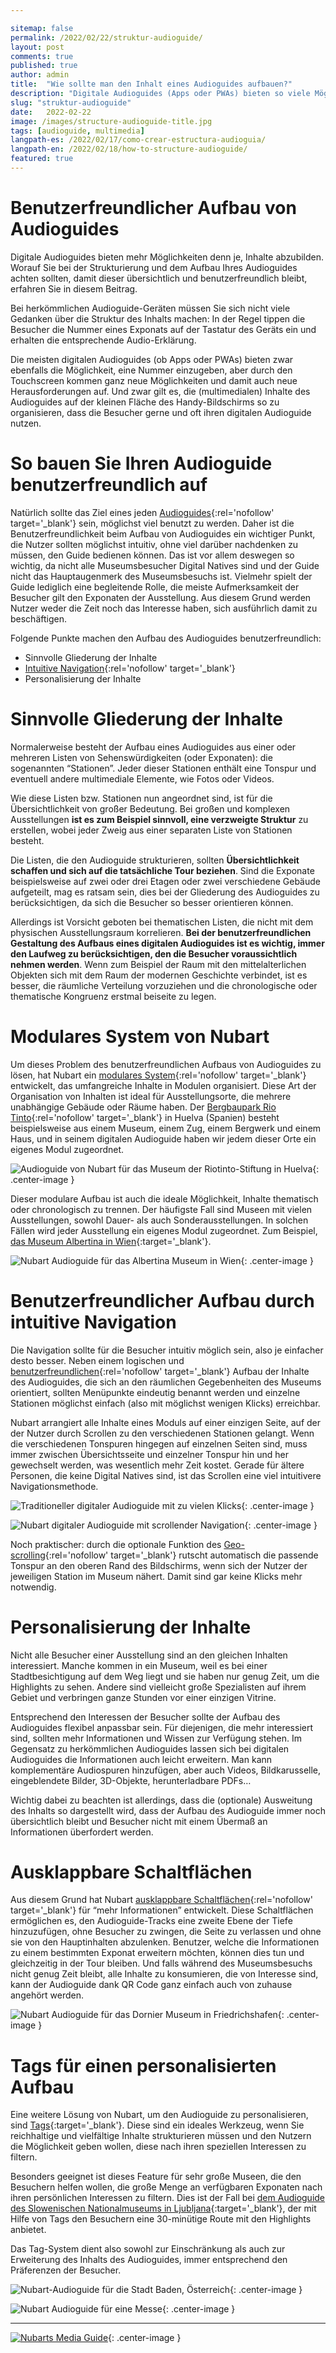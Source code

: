 ```yaml
---

sitemap: false
permalink: /2022/02/22/struktur-audioguide/
layout: post  
comments: true
published: true
author: admin
title:  "Wie sollte man den Inhalt eines Audioguides aufbauen?"
description: "Digitale Audioguides (Apps oder PWAs) bieten so viele Möglichkeiten zur Integration multimedialer Elemente, dass es die Strukturierung der Inhalte ein Thema geworden ist."
slug: "struktur-audioguide"
date:   2022-02-22
image: /images/structure-audioguide-title.jpg
tags: [audioguide, multimedia]
langpath-es: /2022/02/17/como-crear-estructura-audioguia/
langpath-en: /2022/02/18/how-to-structure-audioguide/
featured: true
---
```


# Benutzerfreundlicher Aufbau von Audioguides

Digitale Audioguides bieten mehr Möglichkeiten denn je, Inhalte abzubilden. Worauf Sie bei der Strukturierung und dem Aufbau Ihres Audioguides achten sollten, damit dieser übersichtlich und benutzerfreundlich bleibt, erfahren Sie in diesem Beitrag.

Bei herkömmlichen Audioguide-Geräten müssen Sie sich nicht viele Gedanken über die Struktur des Inhalts machen: In der Regel tippen die Besucher die Nummer eines Exponats auf der Tastatur des Geräts ein und erhalten die entsprechende Audio-Erklärung.

Die meisten digitalen Audioguides (ob Apps oder PWAs) bieten zwar ebenfalls die Möglichkeit, eine Nummer einzugeben, aber durch den Touchscreen kommen ganz neue Möglichkeiten und damit auch neue Herausforderungen auf. Und zwar gilt es, die (multimedialen) Inhalte des Audioguides auf der kleinen Fläche des Handy-Bildschirms so zu organisieren, dass die Besucher gerne und oft ihren digitalen Audioguide nutzen.

<!--more-->
# So bauen Sie Ihren Audioguide benutzerfreundlich auf

Natürlich sollte das Ziel eines jeden [Audioguides](https://de.wikipedia.org/wiki/Audioguide){:rel='nofollow' target='_blank'} sein, möglichst viel benutzt zu werden. Daher ist die Benutzerfreundlichkeit beim Aufbau von Audioguides ein wichtiger Punkt, die Nutzer sollten möglichst intuitiv, ohne viel darüber nachdenken zu müssen, den Guide bedienen können. Das ist vor allem deswegen so wichtig, da nicht alle Museumsbesucher Digital Natives sind und der Guide nicht das Hauptaugenmerk des Museumsbesuchs ist. Vielmehr spielt der Guide lediglich eine begleitende Rolle, die meiste Aufmerksamkeit der Besucher gilt den Exponaten der Ausstellung. Aus diesem Grund werden Nutzer weder die Zeit noch das Interesse haben, sich ausführlich damit zu beschäftigen.


Folgende Punkte machen den Aufbau des Audioguides benutzerfreundlich:

- Sinnvolle Gliederung der Inhalte
- [Intuitive Navigation](https://fastercapital.com/de/thema/die-bedeutung-der-intuitiven-navigation.html){:rel='nofollow' target='_blank'}
- Personalisierung der Inhalte

# Sinnvolle Gliederung der Inhalte

Normalerweise besteht der Aufbau eines Audioguides aus einer oder mehreren Listen von Sehenswürdigkeiten (oder Exponaten): die sogenannten “Stationen”. Jeder dieser Stationen enthält eine Tonspur und eventuell andere multimediale Elemente, wie Fotos oder Videos.

Wie diese Listen bzw. Stationen nun angeordnet sind, ist für die Übersichtlichkeit von großer Bedeutung. Bei großen und komplexen Ausstellungen **ist es zum Beispiel sinnvoll, eine verzweigte Struktur** zu erstellen, wobei jeder Zweig aus einer separaten Liste von Stationen besteht.

Die Listen, die den Audioguide strukturieren, sollten **Übersichtlichkeit schaffen und sich auf die tatsächliche Tour beziehen**. Sind die Exponate beispielsweise auf zwei oder drei Etagen oder zwei verschiedene Gebäude aufgeteilt, mag es ratsam sein, dies bei der Gliederung des Audioguides zu berücksichtigen, da sich die Besucher so besser orientieren können.

Allerdings ist Vorsicht geboten bei thematischen Listen, die nicht mit dem physischen Ausstellungsraum korrelieren. **Bei der benutzerfreundlichen Gestaltung des Aufbaus eines digitalen Audioguides ist es wichtig, immer den Laufweg zu berücksichtigen, den die Besucher voraussichtlich nehmen werden**. Wenn zum Beispiel der Raum mit den mittelalterlichen Objekten sich mit dem Raum der modernen Geschichte verbindet, ist es besser, die räumliche Verteilung vorzuziehen und die chronologische oder thematische Kongruenz erstmal beiseite zu legen.

# Modulares System von Nubart

Um dieses Problem des benutzerfreundlichen Aufbaus von Audioguides zu lösen, hat Nubart ein [modulares System](https://www.nubart.eu/de/multimedia-audioguide.html#modules){:rel='nofollow' target='_blank'} entwickelt, das umfangreiche Inhalte in Modulen organisiert. Diese Art der Organisation von Inhalten ist ideal für Ausstellungsorte, die mehrere unabhängige Gebäude oder Räume haben. Der [Bergbaupark Rio Tinto](https://www.spain.info/de/parks-freizeit/bergbaupark-riotinto/){:rel='nofollow' target='_blank'} in Huelva (Spanien) besteht beispielsweise aus einem Museum, einem Zug, einem Bergwerk und einem Haus, und in seinem digitalen Audioguide haben wir jedem dieser Orte ein eigenes Modul zugeordnet.

![Audioguide von Nubart für das Museum der Riotinto-Stiftung in Huelva]({{site.baseurl}}/images/structure-riotinto.jpg){: .center-image }

Dieser modulare Aufbau ist auch die ideale Möglichkeit, Inhalte thematisch oder chronologisch zu trennen. Der häufigste Fall sind Museen mit vielen Ausstellungen, sowohl Dauer- als auch Sonderausstellungen. In solchen Fällen wird jeder Ausstellung ein eigenes Modul zugeordnet. Zum Beispiel, [das Museum Albertina in Wien](https://www.nubart.eu/de/portfolio/albertina-audioguide.html){:target='_blank'}.

![Nubart Audioguide für das Albertina Museum in Wien]({{site.baseurl}}/images/structure-albertina.jpg){: .center-image }

# Benutzerfreundlicher Aufbau durch intuitive Navigation

Die Navigation sollte für die Besucher intuitiv möglich sein, also je einfacher desto besser. Neben einem logischen und [benutzerfreundlichen](https://www.mso-digital.de/wiki/benutzerfreundlichkeit/){:rel='nofollow' target='_blank'} Aufbau der Inhalte des Audioguides, die sich an den räumlichen Gegebenheiten des Museums orientiert, sollten Menüpunkte eindeutig benannt werden und einzelne Stationen möglichst einfach (also mit möglichst wenigen Klicks) erreichbar.

Nubart arrangiert alle Inhalte eines Moduls auf einer einzigen Seite, auf der der Nutzer durch Scrollen zu den verschiedenen Stationen gelangt. Wenn die verschiedenen Tonspuren hingegen auf einzelnen Seiten sind, muss immer zwischen Übersichtsseite und einzelner Tonspur hin und her gewechselt werden, was wesentlich mehr Zeit kostet. Gerade für ältere Personen, die keine Digital Natives sind, ist das Scrollen eine viel intuitivere Navigationsmethode.

![Traditioneller digitaler Audioguide mit zu vielen Klicks]({{site.baseurl}}/images/structure-audioguide-clicking.png){: .center-image }

![Nubart digitaler Audioguide mit scrollender Navigation]({{site.baseurl}}/images/structure-audioguide-scrolling.png){: .center-image }

Noch praktischer: durch die optionale Funktion des [Geo-scrolling](https://www.nubart.eu/de/multimedia-audioguide.html#geolocation){:rel='nofollow' target='_blank'} rutscht automatisch die passende Tonspur an den oberen Rand des Bildschirms, wenn sich der Nutzer der jeweiligen Station im Museum nähert. Damit sind gar keine Klicks mehr notwendig.

# Personalisierung der Inhalte

Nicht alle Besucher einer Ausstellung sind an den gleichen Inhalten interessiert. Manche kommen in ein Museum, weil es bei einer Stadtbesichtigung auf dem Weg liegt und sie haben nur genug Zeit, um die Highlights zu sehen. Andere sind vielleicht große Spezialisten auf ihrem Gebiet und verbringen ganze Stunden vor einer einzigen Vitrine.

Entsprechend den Interessen der Besucher sollte der Aufbau des Audioguides flexibel anpassbar sein. Für diejenigen, die mehr interessiert sind, sollten mehr Informationen und Wissen zur Verfügung stehen. Im Gegensatz zu herkömmlichen Audioguides lassen sich bei digitalen Audioguides die Informationen auch leicht erweitern. Man kann komplementäre Audiospuren hinzufügen, aber auch Videos, Bildkarusselle, eingeblendete Bilder, 3D-Objekte, herunterladbare PDFs…

Wichtig dabei zu beachten ist allerdings, dass die (optionale) Ausweitung des Inhalts so dargestellt wird, dass der Aufbau des Audioguide immer noch übersichtlich bleibt und Besucher nicht mit einem Übermaß an Informationen überfordert werden.

# Ausklappbare Schaltflächen

Aus diesem Grund hat Nubart [ausklappbare Schaltflächen](https://www.nubart.eu/de/multimedia-audioguide.html#more-info){:rel='nofollow' target='_blank'} für “mehr Informationen” entwickelt. Diese Schaltflächen ermöglichen es, den Audioguide-Tracks eine zweite Ebene der Tiefe hinzuzufügen, ohne Besucher zu zwingen, die Seite zu verlassen und ohne sie von den Hauptinhalten abzulenken. Benutzer, welche die Informationen zu einem bestimmten Exponat erweitern möchten, können dies tun und gleichzeitig in der Tour bleiben. Und falls während des Museumsbesuchs nicht genug Zeit bleibt, alle Inhalte zu konsumieren, die von Interesse sind, kann der Audioguide dank QR Code ganz einfach auch von zuhause angehört werden.

![Nubart Audioguide für das Dornier Museum in Friedrichshafen]({{site.baseurl}}/images/structure-dornier.jpg){: .center-image }

# Tags für einen personalisierten Aufbau

Eine weitere Lösung von Nubart, um den Audioguide zu personalisieren, sind [Tags](https://www.nubart.eu/de/multimedia-audioguide.html#more-info){:target='_blank'}. Diese sind ein ideales Werkzeug, wenn Sie reichhaltige und vielfältige Inhalte strukturieren müssen und den Nutzern die Möglichkeit geben wollen, diese nach ihren speziellen Interessen zu filtern.

Besonders geeignet ist dieses Feature für sehr große Museen, die den Besuchern helfen wollen, die große Menge an verfügbaren Exponaten nach ihren persönlichen Interessen zu filtern. Dies ist der Fall bei [dem Audioguide des Slowenischen Nationalmuseums in Ljubljana](https://www.nubart.eu/de/portfolio/nationalmuseum-slowenien-audioguide.html){:target='_blank'}, der mit Hilfe von Tags den Besuchern eine 30-minütige Route mit den Highlights anbietet.

Das Tag-System dient also sowohl zur Einschränkung als auch zur Erweiterung des Inhalts des Audioguides, immer entsprechend den Präferenzen der Besucher.

![Nubart-Audioguide für die Stadt Baden, Österreich]({{site.baseurl}}/images/structure-baden.jpg){: .center-image }


![Nubart Audioguide für eine Messe]({{site.baseurl}}/images/structure-aluminium.jpg){: .center-image }

***

[![Nubarts Media Guide]({{site.baseurl}}/images/banner-blog-de.png)](../../../../../de){: .center-image }


